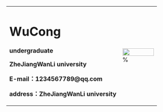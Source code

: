 <table border="0">
  <tr>
    <td width="75%">
      <h1>WuCong</h1>
      <p><b>undergraduate</b></p>
      <p><b>ZheJiangWanLi university</b></p>
      <p><b>E-mail：1234567789@qq.com</b></p>
      <p><b>address：ZheJiangWanLi university</b></p>
    </td>
    <td width="25%">
      <img src="/zhengjianzhao.jpg" width="100%">      % 
    </td>
  </tr>
</table>
